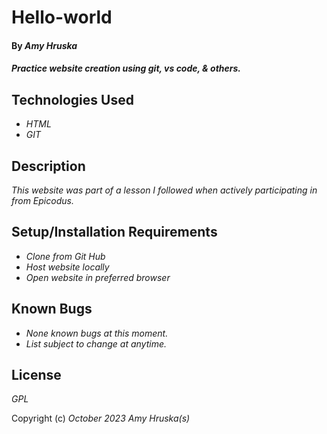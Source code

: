 # Hello-world

#### By _**Amy Hruska**_

#### _Practice website creation using git, vs code, & others._

## Technologies Used

* _HTML_
* _GIT_

## Description

_This website was part of a lesson I followed when actively participating in from Epicodus._

## Setup/Installation Requirements

* _Clone from Git Hub_
* _Host website locally_
* _Open website in preferred browser_

## Known Bugs

* _None known bugs at this moment._
* _List subject to change at anytime._

## License

_GPL_

Copyright (c) _October 2023_ _Amy Hruska(s)_